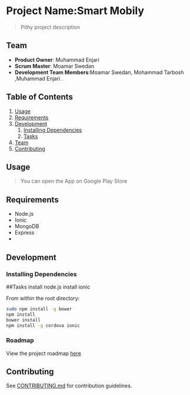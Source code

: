 # Project Name:Smart Mobily

> Pithy project description

## Team

  - __Product Owner__: Muhammad Enjari
  - __Scrum Master__: Moamar Swedan
  - __Development Team Members__:Moamar Swedan, Mohammad Tarbosh ,Muhammad Enjari .


## Table of Contents

1. [Usage](#Usage)
1. [Requirements](#requirements)
1. [Development](#development)
    1. [Installing Dependencies](#installing-dependencies)
    1. [Tasks](#tasks)
1. [Team](#team)
1. [Contributing](#contributing)

## Usage

> You can open the App on Google Play Store 

## Requirements

- Node.js
- Ionic
- MongoDB
- Express
- 

## Development

### Installing Dependencies
##Tasks
install node.js
install ionic

From within the root directory:

```sh
sudo npm install -g bower
npm install
bower install
npm install -g cordova ionic
```

### Roadmap
 
View the project roadmap [here](LINK_TO_PROJECT_ISSUES)


## Contributing

See [CONTRIBUTING.md](CONTRIBUTING.md) for contribution guidelines.
